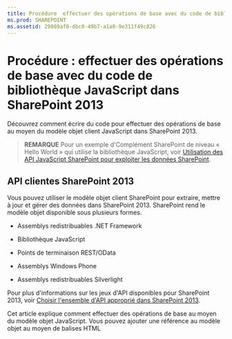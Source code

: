 ```yaml
---
title: Procédure  effectuer des opérations de base avec du code de bibliothèque JavaScript dans SharePoint 2013
ms.prod: SHAREPOINT
ms.assetid: 29089af8-dbc0-49b7-a1a0-9e311f49c826
---
```



# Procédure : effectuer des opérations de base avec du code de bibliothèque JavaScript dans SharePoint 2013
Découvrez comment écrire du code pour effectuer des opérations de base au moyen du modèle objet client JavaScript dans SharePoint 2013.
> **REMARQUE**
> Pour un exemple d'Complément SharePoint de niveau « Hello World » qui utilise la bibliothèque JavaScript, voir  [Utilisation des API JavaScript SharePoint pour exploiter les données SharePoint](use-the-sharepoint-javascript-apis-to-work-with-sharepoint-data.md). 
  
    
    


## API clientes SharePoint 2013
<a name="ClientAPIs"> </a>

Vous pouvez utiliser le modèle objet client SharePoint pour extraire, mettre à jour et gérer des données dans SharePoint 2013. SharePoint rend le modèle objet disponible sous plusieurs formes.
  
    
    

- Assemblys redistribuables .NET Framework
    
  
- Bibliothèque JavaScript
    
  
- Points de terminaison REST/OData
    
  
- Assemblys Windows Phone
    
  
- Assemblys redistribuables Silverlight
    
  
Pour plus d'informations sur les jeux d'API disponibles pour SharePoint 2013, voir  [Choisir l'ensemble d'API approprié dans SharePoint 2013](http://msdn.microsoft.com/library/f36645da-77c5-47f1-a2ca-13d4b62b320d%28Office.15%29.aspx).
  
    
    
Cet article explique comment effectuer des opérations de base au moyen du modèle objet JavaScript. Vous pouvez ajouter une référence au modèle objet au moyen de balises HTML <script>. Pour plus d'informations sur l'utilisation des autres API clientes, voir les rubriques suivantes :
  
    
    

-  [Effectuer des opérations de base avec du code de bibliothèque client SharePoint 2013](complete-basic-operations-using-sharepoint-2013-client-library-code.md)
    
  
-  [Effectuer des opérations de base à l'aide de terminaux REST SharePoint 2013](complete-basic-operations-using-sharepoint-2013-rest-endpoints.md)
    
  
-  [Créer des applications Windows Phone accédant à SharePoint 2013](http://msdn.microsoft.com/library/36681335-f772-4499-8445-f94481bc18e7%28Office.15%29.aspx)
    
  
-  [Utilisation du modèle objet Silverlight](http://msdn.microsoft.com/library/cea7829d-f360-4052-8b76-91d90bcefd2a%28Office.15%29.aspx)
    
  

## Effectuer des tâches de base dans SharePoint 2013 au moyen du modèle objet client JavaScript
<a name="BasicOps_SPJSOMOps"> </a>

Les sections suivantes décrivent les tâches que vous pouvez effectuer par programmation et elles incluent des exemples de code JavaScript pour illustrer les opérations.
  
    
    
Lorsque vous créez un complément hébergé dans le nuage, vous pouvez ajouter une référence au modèle objet au moyen de balises HTML <script>. Nous vous recommandons de faire référence au site web hôte, car le site web de complément n'existe peut-être pas dans chaque scénario au sein des compléments hébergés dans le nuage. Vous pouvez extraire l'URL du site web hôte à partir du paramètre de chaîne de requête  _SPHostUrl_ si vous utilisez le jeton **{StandardTokens}**. Vous pouvez également utiliser le paramètre de chaîne de requête que vous avez personnellement défini si vous utilisez le jeton **{HostUrl}**. Une fois que vous disposez de l'URL du site web hôte, vous devez utiliser du code JavaScript pour créer de manière dynamique la référence au modèle objet.
  
    
    
L'exemple de code suivant effectue les tâches suivantes pour ajouter une référence au modèle objet JavaScript :
  
    
    

- Fait référence à la bibliothèque AJAX à partir du réseau de distribution de contenu Microsoft.
    
  
- Fait référence à la bibliothèque jQuery à partir du réseau de distribution de contenu Microsoft.
    
  
- Extrait l'URL du site web hôte à partir de la chaîne de requête.
    
  
- Charge les fichiers SP.Runtime.js et SP.js à l'aide de la fonction **getScript** dans jQuery. Après le chargement des fichiers, votre programme a accès au modèle objet JavaScript pour SharePoint.
    
  
- Poursuit le flux dans la fonction **execOperation**.
    
  


```

<script
    src="//ajax.aspnetcdn.com/ajax/4.0/1/MicrosoftAjax.js" 
    type="text/javascript">
</script>
<script
    type="text/javascript"
    src="//ajax.aspnetcdn.com/ajax/jQuery/jquery-1.7.2.min.js">
</script>
<script type="text/javascript">
    var hostweburl;

    // Load the required SharePoint libraries.
    $(document).ready(function () {

        // Get the URI decoded URLs.
        hostweburl =
            decodeURIComponent(
                getQueryStringParameter("SPHostUrl")
        );

        // The js files are in a URL in the form:
        // web_url/_layouts/15/resource_file
        var scriptbase = hostweburl + "/_layouts/15/";

        // Load the js files and continue to
        // the execOperation function.
        $.getScript(scriptbase + "SP.Runtime.js",
            function () {
                $.getScript(scriptbase + "SP.js", execOperation);
            }
        );
    });

    // Function to execute basic operations.
    function execOperation() {

        // Continue your program flow here.

    }

    // Function to retrieve a query string value.
    // For production purposes you may want to use
    // a library to handle the query string.
    function getQueryStringParameter(paramToRetrieve) {
        var params =
            document.URL.split("?")[1].split("&amp;");
        var strParams = "";
        for (var i = 0; i < params.length; i = i + 1) {
            var singleParam = params[i].split("=");
            if (singleParam[0] == paramToRetrieve)
                return singleParam[1];
        }
    }
</script>
```

Lorsque vous créez un complément hébergé par SharePoint, vous pouvez ajouter une référence au modèle objet au moyen de balises HTML <script>. Le site web de complément dans un complément hébergé par SharePoint vous permet d'utiliser des chemins relatifs pour faire référence aux fichiers requis pour l'emploi du modèle objet JavaScript.
  
    
    
L'exemple de code suivant effectue les tâches suivantes pour ajouter une référence au modèle objet JavaScript :
  
    
    

- Fait référence à la bibliothèque AJAX à partir du réseau de distribution de contenu Microsoft.
    
  
- Fait référence au fichier SP.Runtime.js en utilisant une URL relative au site web de complément.
    
  
- Fait référence au fichier SP.js en utilisant une URL relative au site web de complément.
    
  


```

<script
    src="//ajax.aspnetcdn.com/ajax/4.0/1/MicrosoftAjax.js" 
    type="text/javascript">
</script>
<script 
    type="text/javascript" 
    src="/_layouts/15/sp.runtime.js">
</script>
<script 
    type="text/javascript" 
    src="/_layouts/15/sp.js">
</script>
<script type="text/javascript">

    // Continue your program flow here.

</script>```


## Tâches du site web SharePoint
<a name="BasicOps_SPWebTasks"> </a>

Pour utiliser des sites web au moyen de JavaScript, commencez par utiliser le constructeur **ClientContext(serverRelativeUrl)** et passez une URL ou URI pour renvoyer un contexte de requête spécifique.
  
    
    

### Récupérer les propriétés d'un site web

Utilisez la propriété web de la classe **ClientContext** pour spécifier les propriétés de l'objet de site web se trouvant au niveau de l'URL de contexte spécifiée. Après avoir chargé l'objet site web par le biais de la méthode **load(clientObject)**, puis appelé **executeQueryAsync(succeededCallback, failedCallback)**, vous obtenez un accès à toutes les propriétés de ce site web. L'exemple suivant affiche le titre et la description du site web spécifié, même si toutes les autres propriétés qui sont retournées deviennent disponibles après que vous avez chargé l'objet site web et exécuté la requête.
  
    
    
```

function retrieveWebSite(siteUrl) {
    var clientContext = new SP.ClientContext(siteUrl);
    this.oWebsite = clientContext.get_web();

    clientContext.load(this.oWebsite);

    clientContext.executeQueryAsync(
        Function.createDelegate(this, this.onQuerySucceeded), 
        Function.createDelegate(this, this.onQueryFailed)
    );
}

function onQuerySucceeded(sender, args) {
    alert('Title: ' + this.oWebsite.get_title() + 
        ' Description: ' + this.oWebsite.get_description());
}
    
function onQueryFailed(sender, args) {
    alert('Request failed. ' + args.get_message() + 
        '\\n' + args.get_stackTrace());
}```


### Récupérer uniquement les propriétés sélectionnées d'un site web

Pour réduire les transferts inutiles de données entre le client et le serveur, vous souhaiterez peut-être retourner seulement les propriétés spécifiées de l'objet site web, et non pas toutes ses propriétés. Dans ce cas, utilisez une syntaxe d'expression de requête LINQ ou lambda avec la méthode **load(clientObject)** pour spécifier quelles propriétés il faut retourner depuis le serveur. Dans l'exemple suivant, seuls le titre et la date de création de l'objet site web deviennent disponibles après l'appel de **executeQueryAsync(succeededCallback, failedCallback)**.
  
    
    
```

function retrieveWebSiteProperties(siteUrl) {
    var clientContext = new SP.ClientContext(siteUrl);
    this.oWebsite = clientContext.get_web();

    clientContext.load(this.oWebsite, 'Title', 'Created');

    clientContext.executeQueryAsync(
        Function.createDelegate(this, this.onQuerySucceeded), 
        Function.createDelegate(this, this.onQueryFailed)
    );
}

function onQuerySucceeded(sender, args) {
    alert('Title: ' + this.oWebsite.get_title() + 
        ' Created: ' + this.oWebsite.get_created());
}
    
function onQueryFailed(sender, args) {
    alert('Request failed. ' + args.get_message() + 
        '\\n' + args.get_stackTrace());
}```


> **REMARQUE**
> Si vous essayez d'accéder à d'autres propriétés, le code génère une exception parce que les autres propriétés ne sont pas disponibles. 
  
    
    


### Modifier les propriétés d'un site web

Pour modifier un site web, vous devez définir ses propriétés et appeler la méthode **update()** de la même manière dont le modèle objet serveur fonctionne. Toutefois, dans le modèle objet client, vous devez appeler **executeQueryAsync(succeededCallback, failedCallback)** pour demander le traitement par lots de toutes les commandes que vous spécifiez. L'exemple suivant change le titre et la description d'un site web spécifié.
  
    
    
```

function updateWebSite(siteUrl) {
    var clientContext = new SP.ClientContext(siteUrl);
    this.oWebsite = clientContext.get_web();

    this.oWebsite.set_title('Updated Web Site');
    this.oWebsite.set_description('This is an updated Web site.');
    this.oWebsite.update();

    clientContext.load(this.oWebsite, 'Title', 'Description');

    clientContext.executeQueryAsync(
        Function.createDelegate(this, this.onQuerySucceeded), 
        Function.createDelegate(this, this.onQueryFailed)
    );
}

function onQuerySucceeded(sender, args) {
    alert('Title: ' + this.oWebsite.get_title() + 
        ' Description: ' + this.oWebsite.get_description());
}
    
function onQueryFailed(sender, args) {
    alert('Request failed. ' + args.get_message() + 
        '\\n' + args.get_stackTrace());
}```


## Tâches de liste SharePoint
<a name="BasicOps_SPListTasks"> </a>

L'utilisation d'objets de liste au moyen de JavaScript est similaire à l'utilisation des objets de site web. Commencez par utiliser le constructeur **ClientContext(serverRelativeUrl)** et passer une URL ou URI pour renvoyer une contexte de requête spécifique. Vous pouvez ensuite utiliser la propriété **lists** de la classe **Web** pour accéder à la collection de listes du site web.
  
    
    

### Récupérer toutes les propriétés de toutes les listes d'un site web

Pour retourner toutes les listes d'un site web, chargez la collection de listes via la méthode **load(clientObject)**, puis appelez **executeQueryAsync(succeededCallback, failedCallback)**. L'exemple suivant affiche l'URL du site web et la date et l'heure de création de la liste.
  
    
    
```

function retrieveAllListProperties(siteUrl) {
    var clientContext = new SP.ClientContext(siteUrl);
    var oWebsite = clientContext.get_web();
    this.collList = oWebsite.get_lists();
    clientContext.load(collList);

    clientContext.executeQueryAsync(
        Function.createDelegate(this, this.onQuerySucceeded), 
        Function.createDelegate(this, this.onQueryFailed)
    );
}

function onQuerySucceeded() {
    var listInfo = '';
    var listEnumerator = collList.getEnumerator();

    while (listEnumerator.moveNext()) {
        var oList = listEnumerator.get_current();
        listInfo += 'Title: ' + oList.get_title() + ' Created: ' + 
            oList.get_created().toString() + '\\n';
    }
    alert(listInfo);
}

function onQueryFailed(sender, args) {
    alert('Request failed. ' + args.get_message() + 
        '\\n' + args.get_stackTrace());
}```


### Récupérer uniquement les propriétés spécifiées des listes

L'exemple précédent retourne toutes les propriétés des listes d'un site web. Pour réduire le transfert inutile de données entre le client et le serveur, vous pouvez utiliser des expressions de requête LINQ pour spécifier quelles propriétés retourner. Dans JavaScript, vous spécifiez **Include** comme élément de la chaîne de requête qui est transmise à la méthode **load(clientObject)** pour spécifier les propriétés à renvoyer. L'exemple suivant utilise cette méthode pour renvoyer uniquement le titre et l'ID de chaque liste dans la collection.
  
    
    
```

function retrieveSpecificListProperties(siteUrl) {
    var clientContext = new SP.ClientContext(siteUrl);
    var oWebsite = clientContext.get_web();
    this.collList = oWebsite.get_lists();

    clientContext.load(collList, 'Include(Title, Id)');
    clientContext.executeQueryAsync(
        Function.createDelegate(this, this.onQuerySucceeded), 
        Function.createDelegate(this, this.onQueryFailed)
    );
}

function onQuerySucceeded() {
    var listInfo = '';
    var listEnumerator = collList.getEnumerator();

    while (listEnumerator.moveNext()) {
        var oList = listEnumerator.get_current();
        listInfo += 'Title: ' + oList.get_title() + 
            ' ID: ' + oList.get_id().toString() + '\\n';
    }
    alert(listInfo);
}

function onQueryFailed(sender, args) {
    alert('Request failed. ' + args.get_message() + 
        '\\n' + args.get_stackTrace());
}
```


### Stocker des listes récupérées dans une collection

Comme le montre l'exemple qui suit, vous pouvez opter pour la méthode **loadQuery(clientObjectCollection, exp)** à la place de la méthode **load(clientObject)** pour stocker la valeur renvoyée dans une autre collection, au lieu de la stocker dans la propriété de listes.
  
    
    
```

function retrieveSpecificListPropertiesToCollection(siteUrl) {
    var clientContext = new SP.ClientContext(siteUrl);
    var oWebsite = clientContext.get_web();
    var collList = oWebsite.get_lists();

    this.listInfoCollection = clientContext.loadQuery(collList, 'Include(Title, Id)');
    clientContext.executeQueryAsync(
        Function.createDelegate(this, this.onQuerySucceeded), 
        Function.createDelegate(this, this.onQueryFailed)
    );
}

function onQuerySucceeded() {
    var listInfo = '';

    for (var i = 0; i < this.listInfoCollection.length; i++) {
        var oList = this.listInfoCollection[i];
        listInfo += 'Title: ' + oList.get_title() + 
            ' ID: ' + oList.get_id().toString();
    }
    alert(listInfo.toString());
}

function onQueryFailed(sender, args) {
    alert('Request failed. ' + args.get_message() + 
        '\\n' + args.get_stackTrace());
}```


### Appliquer des filtres à la récupération de liste

Comme indiqué dans l'exemple suivant, vous pouvez imbriquer des instructions **Include** dans une requête JavaScript pour retourner les métadonnées d'une liste et de ses champs. L'exemple retourne tous les champs de toutes les listes au sein d'un site web, et affiche le titre et le nom interne de tous les champs dont le nom interne contient la chaîne « name ».
  
    
    
```

function retrieveAllListsAllFields(siteUrl) {
    var clientContext = new SP.ClientContext(siteUrl);
    var oWebsite = clientContext.get_web();
    var collList = oWebsite.get_lists();

    this.listInfoArray = clientContext.loadQuery(collList, 
        'Include(Title,Fields.Include(Title,InternalName))');

    clientContext.executeQueryAsync(
        Function.createDelegate(this, this.onQuerySucceeded), 
        Function.createDelegate(this, this._onQueryFailed)
    );
}

function onQuerySucceeded() {
    var listInfo = '';

    for (var i = 0; i < this.listInfoArray.length; i++) {
        var oList = this.listInfoArray[i];
        var collField = oList.get_fields();
        var fieldEnumerator = collField.getEnumerator();
            
        while (fieldEnumerator.moveNext()) {
            var oField = fieldEnumerator.get_current();
            var regEx = new RegExp('name', 'ig');
            
            if (regEx.test(oField.get_internalName())) {
                listInfo += '\\nList: ' + oList.get_title() + 
                    '\\n\\tField Title: ' + oField.get_title() + 
                    '\\n\\tField Name: ' + oField.get_internalName();
            }
        }
    }
    alert(listInfo);
}

function onQueryFailed(sender, args) {
    alert('Request failed. ' + args.get_message() + 
        '\\n' + args.get_stackTrace());
}
```


## Créer, mettre à jour et supprimer des listes
<a name="BasicOps_SPListCRUD"> </a>

La création, la mise à jour et la suppression de listes via le modèle objet client fonctionne de façon similaire à la manière dont vous effectuez ces tâches à l'aide du modèle objet client .NET, bien que les opérations du client ne se terminent pas tant que vous n'avez pas appelé la fonction **executeQueryAsync(succeededCallback, failedCallback)**.
  
    
    

### Créer et mettre à jour une liste

Pour créer un objet de liste au moyen de JavaScript, utilisez l'objet **ListCreationInformation** pour définir ses propriétés, puis transmettez cet objet à la fonction **add(parameters)** de l'objet **ListCollection**. L'exemple suivant crée une nouvelle liste announcements.
  
    
    
```

function createList(siteUrl) {
    var clientContext = new SP.ClientContext(siteUrl);
    var oWebsite = clientContext.get_web();
    
    var listCreationInfo = new SP.ListCreationInformation();
    listCreationInfo.set_title('My Announcements List');
    listCreationInfo.set_templateType(SP.ListTemplateType.announcements);

    this.oList = oWebsite.get_lists().add(listCreationInfo);

    clientContext.load(oList);
    clientContext.executeQueryAsync(
        Function.createDelegate(this, this.onQuerySucceeded), 
        Function.createDelegate(this, this.onQueryFailed)
    );
}

function onQuerySucceeded() {
    var result = oList.get_title() + ' created.';
    alert(result);
}

function onQueryFailed(sender, args) {
    alert('Request failed. ' + args.get_message() + 
        '\\n' + args.get_stackTrace());
}```

Si vous devez mettre la liste à jour après la création de la liste, vous pouvez définir les propriétés de la liste et appeler la fonction **update()** avant d'appeler **executeQueryAsync(succeededCallback, failedCallback)**, comme le montrent les modifications suivantes apportées à l'exemple précédent.
  
    
    


```

.
.
.
.
this.oList = oWebsite.get_lists().add(listCreationInfo);

oList.set_description('New Announcements List');
oList.update();

clientContext.load(oList);
clientContext.executeQueryAsync(
    Function.createDelegate(this, this.onQuerySucceeded), 
    Function.createDelegate(this, this.onQueryFailed)
);```


### Ajouter un champ à une liste

Utilisez la fonction **add(field)** ou **addFieldAsXml(schemaXml, addToDefaultView, options)** de l'objet **FieldCollection** pour ajouter un champ à la collection de champs d'une liste. L'exemple suivant crée un champ, puis le met à jour avant d'appeler **executeQueryAsync(succeededCallback, failedCallback)**.
  
    
    
```

function addFieldToList(siteUrl) {
    var clientContext = new SP.ClientContext(siteUrl);

    var oList = clientContext.get_web().get_lists().getByTitle('Announcements');
    this.oField = oList.get_fields().addFieldAsXml(
        '<Field DisplayName=\\'MyField\\' Type=\\'Number\\' />', 
        true, 
        SP.AddFieldOptions.defaultValue
    );

    var fieldNumber = clientContext.castTo(oField,SP.FieldNumber);
    fieldNumber.set_maximumValue(100);
    fieldNumber.set_minimumValue(35);
    fieldNumber.update();

    clientContext.load(oField);
    clientContext.executeQueryAsync(
        Function.createDelegate(this, this.onQuerySucceeded), 
        Function.createDelegate(this, this.onQueryFailed)
    );
}

function onQuerySucceeded() {
    var result = oField.get_title() + ' added.';
    alert(result);
}

function onQueryFailed(sender, args) {
    alert('Request failed. ' + args.get_message() + 
        '\\n' + args.get_stackTrace());
}```


### Supprimer une liste

Pour supprimer une liste, appelez la fonction **deleteObject()** de l'objet liste, comme le montre l'exemple suivant.
  
    
    
```

function deleteList(siteUrl) {
    var clientContext = new SP.ClientContext(siteUrl);
    var oWebsite = clientContext.get_web();
    this.listTitle = 'My Announcements List';

    this.oList = oWebsite.get_lists().getByTitle(listTitle);
    oList.deleteObject();

    clientContext.executeQueryAsync(
        Function.createDelegate(this, this.onQuerySucceeded), 
        Function.createDelegate(this, this.onQueryFailed)
    );
}

function onQuerySucceeded() {
    var result = listTitle + ' deleted.';
    alert(result);
}

function onQueryFailed(sender, args) {
    alert('Request failed. ' + args.get_message() + 
        '\\n' + args.get_stackTrace());
}```


## Créer, mettre à jour et supprimer des dossiers
<a name="BasicOps_FolderTasks"> </a>

Vous pouvez manipuler des dossiers pour organiser votre contenu à l'aide du modèle objet JavaScript. Les sections qui suivent vous montrent comment réaliser des opérations de base avec des dossiers.
  
    
    

### Créer un dossier dans une bibliothèque de documents

Pour créer un dossier, vous devez utiliser un objet **ListItemCreationInformation**, définir le type d'objet sous-jacent sur **SP.FileSystemObjectType.folder** et le transmettre comme paramètre à la fonction **addItem(parameters)** de l'objet **List**. Définissez les propriétés dans l'objet élément de liste renvoyé par cette méthode, puis appelez la fonction **update()** comme le montre l'exemple qui suit.
  
    
    
```

function createFolder(resultpanel) {
    var clientContext;
    var oWebsite;
    var oList;
    var itemCreateInfo;

    clientContext = new SP.ClientContext.get_current();
    oWebsite = clientContext.get_web();
    oList = oWebsite.get_lists().getByTitle("Shared Documents");

    itemCreateInfo = new SP.ListItemCreationInformation();
    itemCreateInfo.set_underlyingObjectType(SP.FileSystemObjectType.folder);
    itemCreateInfo.set_leafName("My new folder!");
    this.oListItem = oList.addItem(itemCreateInfo);
    this.oListItem.set_item("Title", "My new folder!");
    this.oListItem.update();

    clientContext.load(this.oListItem);
    clientContext.executeQueryAsync(
        Function.createDelegate(this, successHandler),
        Function.createDelegate(this, errorHandler)
    );

    function successHandler() {
        resultpanel.innerHTML = "Go to the " +
            "<a href='../Lists/Shared Documents'>document library</a> " +
            "to see your new folder.";
    }

    function errorHandler() {
        resultpanel.innerHTML =
            "Request failed: " + arguments[1].get_message();
    }
}```


### Mettre à jour un dossier dans une bibliothèque de documents

Pour mettre à jour le nom d'un dossier, vous pouvez écrire dans la propriété **FileLeafRef** et appeler la fonction **update()** afin que les modifications soient validées au moment d'appeler la méthode **executeQueryAsync**.
  
    
    
```

function updateFolder(resultpanel) {
    var clientContext;
    var oWebsite;
    var oList;

    clientContext = new SP.ClientContext.get_current();
    oWebsite = clientContext.get_web();
    oList = oWebsite.get_lists().getByTitle("Shared Documents");

    this.oListItem = oList.getItemById(1);
    this.oListItem.set_item("FileLeafRef", "My updated folder");
    this.oListItem.update();

    clientContext.load(this.oListItem);
    clientContext.executeQueryAsync(
        Function.createDelegate(this, successHandler),
        Function.createDelegate(this, errorHandler)
    );

    function successHandler() {
        resultpanel.innerHTML = "Go to the " +
            "<a href='../Lists/Shared Documents'>document library</a> " +
            "to see your updated folder.";
    }

    function errorHandler() {
        resultpanel.innerHTML = "Request failed: " + arguments[1].get_message();
    }
}```


### Supprimer un dossier dans une bibliothèque de documents

Pour supprimer un dossier, appelez la fonction **deleteObject()** dans l'objet. L'exemple qui suit fait appel à la méthode **getFolderByServerRelativeUrl** pour extraire le dossier de la bibliothèque de documents, puis supprime l'élément.
  
    
    
```

function deleteFolder(resultpanel) {
    var clientContext;
    var oWebsite;
    var folderUrl;

    clientContext = new SP.ClientContext.get_current();
    oWebsite = clientContext.get_web();

    clientContext.load(oWebsite);
    clientContext.executeQueryAsync(function () {
        folderUrl = oWebsite.get_serverRelativeUrl() + "/Lists/Shared Documents/Folder1";
        this.folderToDelete = oWebsite.getFolderByServerRelativeUrl(folderUrl);
        this.folderToDelete.deleteObject();

        clientContext.executeQueryAsync(
            Function.createDelegate(this, successHandler),
            Function.createDelegate(this, errorHandler)
        );
    }, errorHandler);

    function successHandler() {
        resultpanel.innerHTML = "Go to the " +
            "<a href='../Lists/Shared Documents'>document library</a> " +
            "to make sure the folder is no longer there.";
    }

    function errorHandler() {
        resultpanel.innerHTML = "Request failed: " + arguments[1].get_message();
    }
}```


## Créer, lire, mettre à jour et supprimer des fichiers
<a name="BasicOps_FileTasks"> </a>

Vous pouvez manipuler des fichiers à l'aide du modèle objet JavaScript. Les sections suivantes expliquent comment effectuer des opérations de base avec des fichiers.
  
    
    

> **REMARQUE**
> Vous pouvez uniquement travailler avec des fichiers d'une taille maximale de 1,5 Mo à l'aide du modèle objet JavaScript. Pour charger des fichiers plus volumineux, utilisez l'interface REST (Representational State Transfer). Pour plus d'informations, voir  [](complete-basic-operations-using-sharepoint-2013-rest-endpoints.md#LargeFiles). 
  
    
    


### Créer un fichier dans une bibliothèque de documents

Pour créer des fichiers, vous devez utiliser un objet **FileCreationInformation**, définir l'attribut URL et ajouter le contenu sous la forme d'un tableau d'octets codés en base64 comme dans l'exemple qui suit.
  
    
    
```

function createFile(resultpanel) {
    var clientContext;
    var oWebsite;
    var oList;
    var fileCreateInfo;
    var fileContent;

    clientContext = new SP.ClientContext.get_current();
    oWebsite = clientContext.get_web();
    oList = oWebsite.get_lists().getByTitle("Shared Documents");

    fileCreateInfo = new SP.FileCreationInformation();
    fileCreateInfo.set_url("my new file.txt");
    fileCreateInfo.set_content(new SP.Base64EncodedByteArray());
    fileContent = "The content of my new file";

    for (var i = 0; i < fileContent.length; i++) {
        
        fileCreateInfo.get_content().append(fileContent.charCodeAt(i));
    }

    this.newFile = oList.get_rootFolder().get_files().add(fileCreateInfo);

    clientContext.load(this.newFile);
    clientContext.executeQueryAsync(
        Function.createDelegate(this, successHandler),
        Function.createDelegate(this, errorHandler)
    );

    function successHandler() {
        resultpanel.innerHTML =
            "Go to the " +
            "<a href='../Lists/Shared Documents'>document library</a> " +
            "to see your new file.";
    }

    function errorHandler() {
        resultpanel.innerHTML = "Request failed: " + arguments[1].get_message();
    }
}```


### Lire un fichier dans une bibliothèque de documents

Pour lire le contenu d'un fichier, vous devez exécuter une opération **GET** dans l'URL du fichier comme le montre l'exemple ci-dessous.
  
    
    
```

function readFile(resultpanel) {
    var clientContext;
    var oWebsite;
    var fileUrl;

    clientContext = new SP.ClientContext.get_current();
    oWebsite = clientContext.get_web();

    clientContext.load(oWebsite);
    clientContext.executeQueryAsync(function () {
        fileUrl = oWebsite.get_serverRelativeUrl() +
            "/Lists/Shared Documents/TextFile1.txt";
        $.ajax({
            url: fileUrl,
            type: "GET"
        })
            .done(Function.createDelegate(this, successHandler))
            .error(Function.createDelegate(this, errorHandler));
    }, errorHandler);

    function successHandler(data) {
        resultpanel.innerHTML =
            "The content of file \\"TextFile1.txt\\": " + data
    }

    function errorHandler() {
        resultpanel.innerHTML =
            "Request failed: " + arguments[2];
    }
}```


### Mettre à jour un fichier dans une bibliothèque de documents

Pour mettre à jour le contenu d'un fichier, vous pouvez utiliser un objet **FileCreationInformation** et définir l'attribut de remplacement sur True à l'aide de la méthode **set_overwrite()** comme dans l'exemple suivant.
  
    
    
```

function updateFile(resultpanel) {
    var clientContext;
    var oWebsite;
    var oList;
    var fileCreateInfo;
    var fileContent;

    clientContext = new SP.ClientContext.get_current();
    oWebsite = clientContext.get_web();
    oList = oWebsite.get_lists().getByTitle("Shared Documents");

    fileCreateInfo = new SP.FileCreationInformation();
    fileCreateInfo.set_url("TextFile1.txt");
    fileCreateInfo.set_content(new SP.Base64EncodedByteArray());
    fileCreateInfo.set_overwrite(true);
    fileContent = "The updated content of my file";

    for (var i = 0; i < fileContent.length; i++) {

        fileCreateInfo.get_content().append(fileContent.charCodeAt(i));
    }

    this.existingFile = oList.get_rootFolder().get_files().add(fileCreateInfo);

    clientContext.load(this.existingFile);
    clientContext.executeQueryAsync(
        Function.createDelegate(this, successHandler),
        Function.createDelegate(this, errorHandler)
    );

    function successHandler() {
        resultpanel.innerHTML =
            "Go to the " +
            "<a href='../Lists/Shared Documents'>document library</a> " +
            "to see the updated \\"TextFile1.txt\\" file.";
    }

    function errorHandler() {
        resultpanel.innerHTML =
            "Request failed: " + arguments[1].get_message();
    }
}```


### Supprimer un fichier dans une bibliothèque de documents

Pour supprimer un fichier, appelez la fonction **deleteObject()** dans l'objet. L'exemple suivant utilise la méthode **getFileByServerRelativeUrl** pour extraire le fichier de la bibliothèque de documents, puis supprime l'élément.
  
    
    
```

function deleteFile(resultpanel) {
    var clientContext;
    var oWebsite;
    var fileUrl;

    clientContext = new SP.ClientContext.get_current();
    oWebsite = clientContext.get_web();

    clientContext.load(oWebsite);
    clientContext.executeQueryAsync(function () {
        fileUrl = oWebsite.get_serverRelativeUrl() +
            "/Lists/Shared Documents/TextFile1.txt";
        this.fileToDelete = oWebsite.getFileByServerRelativeUrl(fileUrl);
        this.fileToDelete.deleteObject();

        clientContext.executeQueryAsync(
            Function.createDelegate(this, successHandler),
            Function.createDelegate(this, errorHandler)
        );
    }, errorHandler);

    function successHandler() {
        resultpanel.innerHTML =
            "Go to the " +
            "<a href='../Lists/Shared Documents'>document library</a> " +
            "to confirm that the \\"TextFile1.txt\\" file has been deleted.";
    }

    function errorHandler() {
        resultpanel.innerHTML = "Request failed: " + arguments[1].get_message();
    }
}```


## Tâches d'éléments de liste SharePoint
<a name="BasicOps_SPListItemTasks"> </a>

Pour renvoyer les éléments d'une liste au moyen de JavaScript, utilisez la fonction **getItemById(id)** pour retourner un seul élément, ou bien la fonction **getItems(query)** pour retourner plusieurs éléments. Vous utilisez ensuite la fonction **load(clientObject)** pour accéder aux objets d'élément de liste représentant les éléments.
  
    
    

### Récupérer les éléments d'une liste

La fonction **getItems(query)** vous permet de définir une requête CAML (Collaborative Application Markup Language) qui spécifie les éléments à retourner. Vous transmettez un objet **CamlQuery** non défini pour retourner tous les éléments de la liste ou vous utilisez la fonction **set_viewXml** pour définir une requête CAML et renvoyer les éléments répondant à des critères spécifiques. L'exemple suivant affiche l'ID ainsi que les valeurs des colonnes Title et Body pour les 100 premiers éléments de la liste Announcements, en commençant par les éléments de liste dont l'ID dans la collection est supérieur à 10.
  
    
    
```

function retrieveListItems(siteUrl) {
    var clientContext = new SP.ClientContext(siteUrl);
    var oList = clientContext.get_web().get_lists().getByTitle('Announcements');
        
    var camlQuery = new SP.CamlQuery();
    camlQuery.set_viewXml(
        '<View><Query><Where><Geq><FieldRef Name=\\'ID\\'/>' + 
        '<Value Type=\\'Number\\'>1</Value></Geq></Where></Query>' + 
        '<RowLimit>10</RowLimit></View>'
    );
    this.collListItem = oList.getItems(camlQuery);
        
    clientContext.load(collListItem);
    clientContext.executeQueryAsync(
        Function.createDelegate(this, this.onQuerySucceeded), 
        Function.createDelegate(this, this.onQueryFailed)
    ); 
}

function onQuerySucceeded(sender, args) {
    var listItemInfo = '';
    var listItemEnumerator = collListItem.getEnumerator();
        
    while (listItemEnumerator.moveNext()) {
        var oListItem = listItemEnumerator.get_current();
        listItemInfo += '\\nID: ' + oListItem.get_id() + 
            '\\nTitle: ' + oListItem.get_item('Title') + 
            '\\nBody: ' + oListItem.get_item('Body');
    }

    alert(listItemInfo.toString());
}

function onQueryFailed(sender, args) {
    alert('Request failed. ' + args.get_message() + 
        '\\n' + args.get_stackTrace());
}```


### Utiliser la méthode Include pour accéder aux propriétés des objets ListItem

Quatre propriétés des objets **ListItem** ne sont pas disponibles par défaut lorsque vous renvoyez des éléments de liste **displayName**, **effectiveBasePermissions**, **hasUniqueRoleAssignments** et **roleAssignments**. L'exemple précédent renvoie une erreur **PropertyOrFieldNotInitializedException** si vous essayez d'accéder à l'une de ces propriétés. Pour accéder à ces propriétés, utilisez la méthode **Include** comme élément de la chaîne de requête, comme illustré dans l'exemple suivant.
  
    
    

> **REMARQUE**
> Quand vous utilisez LINQ pour créer des requêtes sur la base du modèle objet client, vous utilisez  [LINQ to Objects](http://msdn.microsoft.com/fr-fr/library/bb397919), et non  [le fournisseur LINQ to SharePoint](http://msdn.microsoft.com/fr-fr/library/ee535491), qui peut seulement être utilisé quand vous écrivez du code sur la base du modèle objet serveur. 
  
    
    

```

function retrieveListItemsInclude(siteUrl) {
    var clientContext = new SP.ClientContext(siteUrl);
    var oList = clientContext.get_web().get_lists().getByTitle('Announcements');

    var camlQuery = new SP.CamlQuery();
    camlQuery.set_viewXml('<View><RowLimit>100</RowLimit></View>');
    this.collListItem = oList.getItems(camlQuery);

    clientContext.load(
        collListItem, 
        'Include(Id, DisplayName, HasUniqueRoleAssignments)'
    );
    clientContext.executeQueryAsync(
        Function.createDelegate(this, this.onQuerySucceeded), 
        Function.createDelegate(this, this.onQueryFailed)
    );
}

function onQuerySucceeded(sender, args) {
    var listItemInfo = '';
    var listItemEnumerator = collListItem.getEnumerator();
        
    while (listItemEnumerator.moveNext()) {
        var oListItem = listItemEnumerator.get_current();
        listItemInfo += '\\nID: ' + oListItem.get_id() + 
            '\\nDisplay name: ' + oListItem.get_displayName() + 
            '\\nUnique role assignments: ' + 
            oListItem.get_hasUniqueRoleAssignments();
    }

    alert(listItemInfo.toString());
}

function onQueryFailed(sender, args) {
    alert('Request failed. ' + args.get_message() + 
        '\\n' + args.get_stackTrace());
}
```

Étant donné que cet exemple utilise une méthode **Include**, seules les propriétés spécifiées sont disponibles après l'exécution de la requête. Par conséquent, vous recevez une exception **PropertyOrFieldNotInitializedException** si vous essayez d'accéder à d'autres propriétés que celles qui ont été spécifiées. En outre, vous recevez cette erreur si vous essayez d'utiliser des fonctions telles que **get_contentType** ou **get_parentList** pour accéder aux propriétés des objets contenants.
  
    
    

### Restrictions sur la récupération d'éléments

La méthode **loadQuery(clientObjectCollection, exp)** du modèle objet JavaScript dans SharePoint Foundation 2010 ne prend pas en charge les méthodes et opérateurs LINQ qui sont utilisés par le modèle d'objet managé.
  
    
    

## Créer, mettre à jour et supprimer des éléments de liste
<a name="BasicOps_SPListItemCRUD"> </a>

La création, la mise à jour et la suppression d'éléments de liste via le modèle objet client fonctionnent comme l'exécution de ces tâches à l'aide du modèle objet serveur. Vous créez un objet élément de liste, définissez ses propriétés, puis mettez à jour l'objet. Pour modifier ou supprimer un objet élément de liste, utilisez la fonction **getById(id)** de l'objet **ListItemCollection** pour retourner l'objet, puis définissez les propriétés et appelez la mise à jour sur l'objet que cette méthode retourne, ou appelez la propre méthode de l'objet pour effectuer la suppression. Contrairement au modèle objet serveur, chacune de ces opérations dans le modèle objet client doit se conclure avec un appel à **to executeQueryAsync(succeededCallback, failedCallback)** pour que les modifications prennent effet sur le serveur.
  
    
    

### Créer un élément de liste

Pour créer des éléments de liste, vous devez créer un objet **ListItemCreationInformation**, définir ses propriétés et le transmettre en tant que paramètre à la fonction **addItem(parameters)** de l'objet **List**. Définissez les propriétés sur l'objet élément de liste que cette méthode renvoie, puis appelez la fonction **update()** comme le montre l'exemple qui suit.
  
    
    
```

function createListItem(siteUrl) {
    var clientContext = new SP.ClientContext(siteUrl);
    var oList = clientContext.get_web().get_lists().getByTitle('Announcements');
        
    var itemCreateInfo = new SP.ListItemCreationInformation();
    this.oListItem = oList.addItem(itemCreateInfo);
    oListItem.set_item('Title', 'My New Item!');
    oListItem.set_item('Body', 'Hello World!');
    oListItem.update();

    clientContext.load(oListItem);
    clientContext.executeQueryAsync(
        Function.createDelegate(this, this.onQuerySucceeded), 
        Function.createDelegate(this, this.onQueryFailed)
    );
}

function onQuerySucceeded() {
    alert('Item created: ' + oListItem.get_id());
}

function onQueryFailed(sender, args) {
    alert('Request failed. ' + args.get_message() + 
        '\\n' + args.get_stackTrace());
}```


### Mettre à jour un élément de liste

Pour définir les propriétés de la plupart des éléments de liste, vous pouvez utiliser un indexeur de colonnes pour effectuer une affectation, et appeler la fonction **update()** de façon que les modifications prennent effet quand vous appelez **executeQueryAsync(succeededCallback, failedCallback)**. L'exemple suivant définit le titre du troisième élément dans la liste Announcements.
  
    
    
```

function updateListItem(siteUrl) {
    var clientContext = new SP.ClientContext(siteUrl);
    var oList = clientContext.get_web().get_lists().getByTitle('Announcements');

    this.oListItem = oList.getItemById(3);
    oListItem.set_item('Title', 'My Updated Title');
    oListItem.update();

    clientContext.executeQueryAsync(
        Function.createDelegate(this, this.onQuerySucceeded), 
        Function.createDelegate(this, this.onQueryFailed)
    );
}

function onQuerySucceeded() {
    alert('Item updated!');
}

function onQueryFailed(sender, args) {
    alert('Request failed. ' + args.get_message() + 
        '\\n' + args.get_stackTrace());
}```


### Supprimer un élément de liste

Pour supprimer un élément de liste, appelez la fonction **deleteObject()** sur l'objet. L'exemple suivant utilise la fonction **getItemById(id)** pour retourner le deuxième élément de liste, puis supprime l'élément. SharePoint conserve les ID d'entier dans les collections, même s'ils ont été supprimés. Ainsi, par exemple, le deuxième élément d'une liste ne peut pas avoir 2 comme identificateur. Une erreur **ServerException** est renvoyée si la fonction **deleteObject()** est appelée pour un élément qui n'existe pas.
  
    
    
```

function deleteListItem(siteUrl) {
    this.itemId = 2;
    var clientContext = new SP.ClientContext(siteUrl);
    var oList = clientContext.get_web().get_lists().getByTitle('Announcements');
    this.oListItem = oList.getItemById(itemId);
    oListItem.deleteObject();

    clientContext.executeQueryAsync(
        Function.createDelegate(this, this.onQuerySucceeded), 
        Function.createDelegate(this, this.onQueryFailed)
    );
}

function onQuerySucceeded() {
    alert('Item deleted: ' + itemId);
}

function onQueryFailed(sender, args) {
    alert('Request failed. ' + args.get_message() + 
        '\\n' + args.get_stackTrace());
}```

Si vous voulez, par exemple, récupérer le nouveau nombre d'éléments résultant d'une opération de suppression, incluez un appel à la méthode update() pour actualiser la liste. De plus, vous devez charger soit l'objet de liste lui-même soit la propriété **itemCount** sur l'objet de liste avant d'exécuter la requête. Si vous souhaitez récupérer à la fois un nombre de début et un nombre de fin des éléments de liste, vous devez exécuter deux requêtes et retourner deux fois le nombre d'éléments, comme indiqué dans la modification suivante de l'exemple précédent.
  
    
    


```

function deleteListItemDisplayCount(siteUrl) {
    this.clientContext = new SP.ClientContext(siteUrl);
    this.oList = clientContext.get_web().get_lists().getByTitle('Announcements');
    clientContext.load(oList);

    clientContext.executeQueryAsync(
        Function.createDelegate(this, this.deleteItem), 
        Function.createDelegate(this, this.onQueryFailed)
    );
}

function deleteItem() {
    this.itemId = 58;
    this.startCount = oList.get_itemCount();
    this.oListItem = oList.getItemById(itemId);
    oListItem.deleteObject();

    oList.update();
    clientContext.load(oList);
        
    clientContext.executeQueryAsync(
        Function.createDelegate(this, this.displayCount), 
        Function.createDelegate(this, this.onQueryFailed)
    );
}

function displayCount() {
    var endCount = oList.get_itemCount();
    var listItemInfo = 'Item deleted: ' + itemId + 
        '\\nStart Count: ' +  startCount + 
        ' End Count: ' + endCount;
        
    alert(listItemInfo)
}

function onQueryFailed(sender, args) {
    alert('Request failed. ' + args.get_message() + 
        '\\n' + args.get_stackTrace());
}```


## Objets Access sur le site web hôte
<a name="BasicOps_AccessHostweb"> </a>

Lors du développement de votre complément, vous pouvez avoir besoin d'accéder au site web hôte pour communiquer avec les éléments qu'il contient. Utilisez l'objet **AppContextSite** pour faire référence au site web hôte ou à d'autres sites SharePoint comme le montre l'exemple suivant. Pour bénéficier d'un exemple de code complet, voir [Extraire le titre du site web hôte à l'aide de la bibliothèque inter-domaines (JSOM)](http://code.msdn.microsoft.com/office/SharePoint-2013-Get-the-563f2a3d).
  
    
    
```

function execCrossDomainRequest(appweburl, hostweburl) {
    // context: The ClientContext object provides access to
    //      the web and lists objects.
    // factory: Initialize the factory object with the
    //      add-in web URL.
    var context;
    var factory;
    var appContextSite;

    context = new SP.ClientContext(appweburl);
    factory = new SP.ProxyWebRequestExecutorFactory(appweburl);
    context.set_webRequestExecutorFactory(factory);
    appContextSite = new SP.AppContextSite(context, hostweburl);

    this.web = appContextSite.get_web();
    context.load(this.web);

    // Execute the query with all the previous 
    //  options and parameters.
    context.executeQueryAsync(
        Function.createDelegate(this, successHandler), 
        Function.createDelegate(this, errorHandler)
    );

    // Function to handle the success event.
    // Prints the host web's title to the page.
    function successHandler() {
        alert(this.web.get_title());
    }

    // Function to handle the error event.
    // Prints the error message to the page.
    function errorHandler(data, errorCode, errorMessage) {
        alert("Could not complete cross-domain call: " + errorMessage);
    }
}```

L'exemple qui précède se sert de la bibliothèque inter-domaines dans SharePoint 2013 pour accéder au site web hôte. Pour plus d'informations, voir  [Accéder à des données SharePoint 2013 à partir de compléments à l'aide de la bibliothèque inter-domaines](access-sharepoint-2013-data-from-add-ins-using-the-cross-domain-library.md).
  
    
    

## Ressources supplémentaires
<a name="BasicOps_AddRes"> </a>


-  [Effectuer des opérations de base avec du code de bibliothèque client SharePoint 2013](complete-basic-operations-using-sharepoint-2013-client-library-code.md)
    
  
-  [Effectuer des opérations de base à l'aide de terminaux REST SharePoint 2013](complete-basic-operations-using-sharepoint-2013-rest-endpoints.md)
    
  
-  [Développer des compléments pour SharePoint](develop-sharepoint-add-ins.md)
    
  
-  [Accès aux données sécurisé et modèles d'objet client pour les compléments SharePoint](secure-data-access-and-client-object-models-for-sharepoint-add-ins.md)
    
  
-  [Utiliser des données externes dans SharePoint 2013](work-with-external-data-in-sharepoint-2013.md)
    
  

